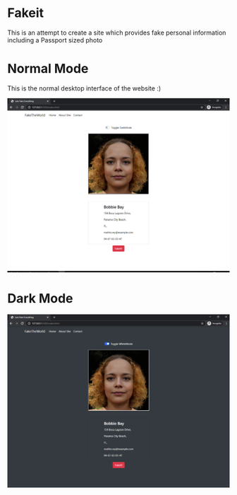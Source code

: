 # Fakeit
This is an attempt to create a site which provides fake personal information including a Passport sized photo

# Normal Mode
This is the normal desktop interface of the website  :)

![alt text](https://github.com/Tibinsunny/fakeit/blob/master/screenshots/Screenshot.PNG)



# Dark Mode

![alt text](https://github.com/Tibinsunny/fakeit/blob/master/screenshots/screenshot1.PNG)
